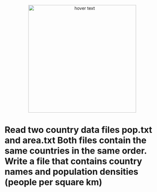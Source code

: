 <p align="center">
  <img src="http://mecometer.com/image/barchart-similar-countries/egypt/population-denisty.png" width="350" title="hover text">
</p>

<p align="center">
  <h1>Read two country data files pop.txt and area.txt 
	Both
files contain the same countries in the same order.
Write a file that contains country
names and population densities
(people per square
km)</h1>
</p>
